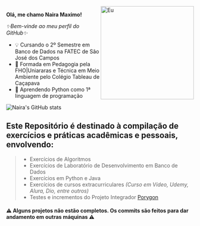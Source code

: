 <img align="right" alt="Eu" height="250" width="250" src="https://user-images.githubusercontent.com/111442399/198363084-f638eebf-99c0-4fa6-87c4-44f73c9abcd0.gif">

**Olá, me chamo Naira Maximo!**

*✨Bem-vinde ao meu perfil do GitHub✨*
- 💡 Cursando o 2º Semestre em Banco de Dados na FATEC de São José dos Campos
- 🧩 Formada em Pedagogia pela FHO|Uniararas e Técnica em Meio Ambiente pelo Colégio Tableau de Caçapava
- 🌱 Aprendendo Python como 1ª linguagem de programação

![Naira's GitHub stats](https://github-readme-stats.vercel.app/api?username=naira-maximo&show_icons=true&theme=radical)

## Este Repositório é destinado à compilação de exercícios e práticas acadêmicas e pessoais, envolvendo:
> - Exercícios de Algoritmos
> - Exercícios de Laboratório de Desenvolvimento em Banco de Dados
> - Exercícios em Python e Java
> - Exercícios de cursos extracurriculares *(Curso em Vídeo, Udemy, Alura, Dio, entre outros)*
> - Testes e incrementos do Projeto Integrador [Porygon](https://github.com/Porygonn/Porygon)
    
#### ⚠️ Alguns projetos não estão completos. Os commits são feitos para dar andamento em outras máquinas ⚠️
